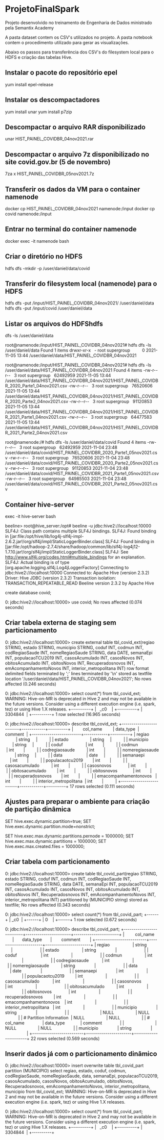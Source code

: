 # ProjetoFinalSpark
Projeto desenvolvido no treinamento de Engenharia de Dados ministrado pela Semantix Academy

A pasta dataset contem os CSV's utilizados no projeto.
A pasta notebook contem o procedimento utilizado para gerar as visualizações.

Abaixo os passos para transferência dos CSV's do filesystem local para o HDFS e criação das tabelas Hive.

## Instalar o pacote do repositório epel 
yum install epel-release

## Instalar os descompactadores
yum install unar
yum install p7zip

## Descompactar o arquivo RAR disponibilizado 
unar HIST_PAINEL_COVIDBR_04nov2021.rar

## Descompactar o arquivo 7z disponibilizado no site covid.gov.br (5 de novembro)
7za x HIST_PAINEL_COVIDBR_05nov2021.7z

## Transferir os dados da VM para o container namenode
docker cp HIST_PAINEL_COVIDBR_04nov2021 namenode:/input
docker cp covid namenode:/input

## Entrar no terminal do container namenode
docker exec -it namenode bash

## Criar o diretório no HDFS
hdfs dfs -mkdir -p /user/daniel/data/covid

## Transferir do filesystem local (namenode) para o HDFS
hdfs dfs -put /input/HIST_PAINEL_COVIDBR_04nov2021/ /user/daniel/data
hdfs dfs -put /input/covid /user/daniel/data

## Listar os arquivos do HDFShdfs 
dfs -ls /user/daniel/data

root@namenode:/input/HIST_PAINEL_COVIDBR_04nov2021# hdfs dfs -ls /user/daniel/data
Found 1 items
drwxr-xr-x   - root supergroup          0 2021-11-05 13:44 /user/daniel/data/HIST_PAINEL_COVIDBR_04nov2021

root@namenode:/input/HIST_PAINEL_COVIDBR_04nov2021# hdfs dfs -ls /user/daniel/data/HIST_PAINEL_COVIDBR_04nov2021
Found 4 items
-rw-r--r--   3 root supergroup   62492959 2021-11-05 13:44 /user/daniel/data/HIST_PAINEL_COVIDBR_04nov2021/HIST_PAINEL_COVIDBR_2020_Parte1_04nov2021.csv
-rw-r--r--   3 root supergroup   76520606 2021-11-05 13:44 /user/daniel/data/HIST_PAINEL_COVIDBR_04nov2021/HIST_PAINEL_COVIDBR_2020_Parte2_04nov2021.csv
-rw-r--r--   3 root supergroup   91120853 2021-11-05 13:44 /user/daniel/data/HIST_PAINEL_COVIDBR_04nov2021/HIST_PAINEL_COVIDBR_2021_Parte1_04nov2021.csv
-rw-r--r--   3 root supergroup   64477583 2021-11-05 13:44 /user/daniel/data/HIST_PAINEL_COVIDBR_04nov2021/HIST_PAINEL_COVIDBR_2021_Parte2_04nov2021.csv

root@namenode:/# hdfs dfs -ls /user/daniel/data/covid
Found 4 items
-rw-r--r--   3 root supergroup   62492959 2021-11-04 23:48 /user/daniel/data/covid/HIST_PAINEL_COVIDBR_2020_Parte1_05nov2021.csv
-rw-r--r--   3 root supergroup   76520606 2021-11-04 23:48 /user/daniel/data/covid/HIST_PAINEL_COVIDBR_2020_Parte2_05nov2021.csv
-rw-r--r--   3 root supergroup   91120853 2021-11-04 23:48 /user/daniel/data/covid/HIST_PAINEL_COVIDBR_2021_Parte1_05nov2021.csv
-rw-r--r--   3 root supergroup   64985503 2021-11-04 23:48 /user/daniel/data/covid/HIST_PAINEL_COVIDBR_2021_Parte2_05nov2021.csv

## Container hive-server
exec -it hive-server bash

beeline> root@hive_server:/opt# beeline -u jdbc:hive2://localhost:10000
SLF4J: Class path contains multiple SLF4J bindings.
SLF4J: Found binding in [jar:file:/opt/hive/lib/log4j-slf4j-impl-2.6.2.jar!/org/slf4j/impl/StaticLoggerBinder.class]
SLF4J: Found binding in [jar:file:/opt/hadoop-2.7.4/share/hadoop/common/lib/slf4j-log4j12-1.7.10.jar!/org/slf4j/impl/StaticLoggerBinder.class]
SLF4J: See http://www.slf4j.org/codes.html#multiple_bindings for an explanation.
SLF4J: Actual binding is of type [org.apache.logging.slf4j.Log4jLoggerFactory]
Connecting to jdbc:hive2://localhost:10000
Connected to: Apache Hive (version 2.3.2)
Driver: Hive JDBC (version 2.3.2)
Transaction isolation: TRANSACTION_REPEATABLE_READ
Beeline version 2.3.2 by Apache Hive


create database covid;

0: jdbc:hive2://localhost:10000> use covid;
No rows affected (0.074 seconds)


## Criar tabela externa de staging sem particionamento

0: jdbc:hive2://localhost:10000> create external table tbl_covid_ext(regiao STRING, estado STRING, municipio STRING, coduf INT, codmun INT, codRegiaoSaude INT, nomeRegiaoSaude STRING, data DATE, semanaEpi INT, populacaoTCU2019 INT, casosAcumulado INT, casosNovos INT, obitosAcumulado INT, obitosNovos INT, Recuperadosnovos INT, emAcompanhamentoNovos INT, interior_metropolitana INT) row format delimited fields terminated by ';' lines terminated by '\n' stored as textfile location '/user/daniel/data/HIST_PAINEL_COVIDBR_04nov2021';
No rows affected (0.246 seconds)

0: jdbc:hive2://localhost:10000> select count(*) from tbl_covid_ext;
WARNING: Hive-on-MR is deprecated in Hive 2 and may not be available in the future versions. Consider using a different execution engine (i.e. spark, tez) or using Hive 1.X releases.
+----------+
|   _c0    |
+----------+
| 3304844  |
+----------+
1 row selected (16.965 seconds)


0: jdbc:hive2://localhost:10000> describe tbl_covid_ext;
+-------------------------+------------+----------+
|        col_name         | data_type  | comment  |
+-------------------------+------------+----------+
| regiao                  | string     |          |
| estado                  | string     |          |
| municipio               | string     |          |
| coduf                   | int        |          |
| codmun                  | int        |          |
| codregiaosaude          | int        |          |
| nomeregiaosaude         | string     |          |
| data                    | date       |          |
| semanaepi               | int        |          |
| populacaotcu2019        | int        |          |
| casosacumulado          | int        |          |
| casosnovos              | int        |          |
| obitosacumulado         | int        |          |
| obitosnovos             | int        |          |
| recuperadosnovos        | int        |          |
| emacompanhamentonovos   | int        |          |
| interior_metropolitana  | int        |          |
+-------------------------+------------+----------+
17 rows selected (0.111 seconds)



## Ajustes para preparar o ambiente para criação de partição dinâmica

SET hive.exec.dynamic.partition=true; 
SET hive.exec.dynamic.partition.mode=nonstrict;

SET hive.exec.max.dynamic.partitions.pernode = 1000000;
SET hive.exec.max.dynamic.partitions = 1000000;
SET hive.exec.max.created.files = 1000000;

## Criar tabela com particionamento

0: jdbc:hive2://localhost:10000> create table tbl_covid_part(regiao STRING, estado STRING, coduf INT, codmun INT, codRegiaoSaude INT, nomeRegiaoSaude STRING, data DATE, semanaEpi INT, populacaoTCU2019 INT, casosAcumulado INT, casosNovos INT, obitosAcumulado INT, obitosNovos INT, Recuperadosnovos INT, emAcompanhamentoNovos INT, interior_metropolitana INT) partitioned by (MUNICIPIO string) stored as textfile;
No rows affected (0.343 seconds)

0: jdbc:hive2://localhost:10000> select count(*) from tbl_covid_part;
+------+
| _c0  |
+------+
| 0    |
+------+
1 row selected (0.672 seconds)

0: jdbc:hive2://localhost:10000> describe tbl_covid_part;
+--------------------------+-----------------------+-----------------------+
|         col_name         |       data_type       |        comment        |
+--------------------------+-----------------------+-----------------------+
| regiao                   | string                |                       |
| estado                   | string                |                       |
| coduf                    | int                   |                       |
| codmun                   | int                   |                       |
| codregiaosaude           | int                   |                       |
| nomeregiaosaude          | string                |                       |
| data                     | date                  |                       |
| semanaepi                | int                   |                       |
| populacaotcu2019         | int                   |                       |
| casosacumulado           | int                   |                       |
| casosnovos               | int                   |                       |
| obitosacumulado          | int                   |                       |
| obitosnovos              | int                   |                       |
| recuperadosnovos         | int                   |                       |
| emacompanhamentonovos    | int                   |                       |
| interior_metropolitana   | int                   |                       |
| municipio                | string                |                       |
|                          | NULL                  | NULL                  |
| # Partition Information  | NULL                  | NULL                  |
| # col_name               | data_type             | comment               |
|                          | NULL                  | NULL                  |
| municipio                | string                |                       |
+--------------------------+-----------------------+-----------------------+
22 rows selected (0.569 seconds)


## Inserir dados já com o particionamento dinâmico

0: jdbc:hive2://localhost:10000> insert overwrite table tbl_covid_part partition (MUNICIPIO) select regiao, estado, coduf, codmun, codRegiaoSaude, nomeRegiaoSaude, data, semanaEpi, populacaoTCU2019, casosAcumulado, casosNovos, obitosAcumulado, obitosNovos, Recuperadosnovos, emAcompanhamentoNovos, interior_metropolitana, municipio from tbl_covid_ext;
WARNING: Hive-on-MR is deprecated in Hive 2 and may not be available in the future versions. Consider using a different execution engine (i.e. spark, tez) or using Hive 1.X releases.

0: jdbc:hive2://localhost:10000> select count(*) from tbl_covid_part;
WARNING: Hive-on-MR is deprecated in Hive 2 and may not be available in the future versions. Consider using a different execution engine (i.e. spark, tez) or using Hive 1.X releases.
+----------+
|   _c0    |
+----------+
| 3304844  |
+----------+





